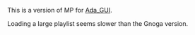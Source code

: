 This is a version of MP for [Ada_GUI](https://github.com/jrcarter/Ada_GUI).

Loading a large playlist seems slower than the Gnoga version.
